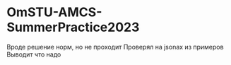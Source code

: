 # OmSTU-AMCS-SummerPractice2023
Вроде решение норм, но не проходит
Проверял на jsonах из примеров
Выводит что надо
